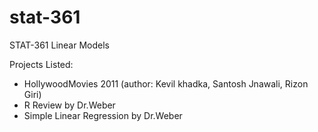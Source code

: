 # stat-361
STAT-361
Linear Models

Projects Listed:
- HollywoodMovies 2011 (author: Kevil khadka, Santosh Jnawali, Rizon Giri) 
- R Review by Dr.Weber
- Simple Linear Regression by Dr.Weber
